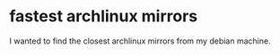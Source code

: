 # fastest archlinux mirrors

I wanted to find the closest archlinux mirrors from my debian machine.
